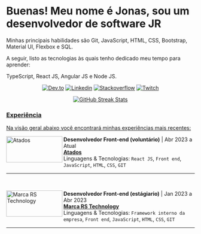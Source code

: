  # Buenas! Meu nome é Jonas, sou um desenvolvedor de software JR

<p>
Minhas principais habilidades são Git, JavaScript, HTML, CSS, Bootstrap, Material UI, Flexbox e SQL.

A seguir, listo as tecnologias às quais tenho dedicado meu tempo para aprender:

TypeScript, React JS, Angular JS e Node JS.

</p>

<div align="center"> 
 
 <a href="https://dev.to/jonasamilton" target="_blank"><img src="https://img.shields.io/badge/dev.to-0A0A0A?style=for-the-flat&logo=dev.to&logoColor=white" alt="Dev.to" /></a>
  <a href="https://www.linkedin.com/in/jonas-ag-silva/" target="_blank"><img src="https://img.shields.io/badge/LinkedIn-blue?style=flat&logo=linkedin&labelColor=blue" alt="Linkedin" /></a>
 <a href="https://stackoverflow.com/users/20708881/jonas-silva" target="_blank"><img src="https://img.shields.io/badge/Stack_Overflow-FE7A16?style=for-the-flat&logo=stack-overflow&logoColor=white" alt="Stackoverflow" /></a>
  <a href="https://www.twitch.tv/techjonas" target="_blank"><img src="https://img.shields.io/badge/Twitch-9146FF?style=for-the-flat&logo=twitch&logoColor=white" alt="Twitch" /></a>

  <!--
 <a href="https://www.youtube.com/channel/UCENSb4uzt2RI-N-JKk6CMjw" target="_blank"><img src="https://img.shields.io/badge/YouTube-FF0000?style=for-the-flat&logo=youtube&logoColor=white" alt="Youtube" /></a> -->
 
</div>

<div align="center">
<a href="https://github.com/jonas-amilton">
<img src="https://github-readme-streak-stats.herokuapp.com/?user=jonas-amilton&theme=radical&date_format=j%20M%5B%20Y%5D&currStreakLabel=6FDA44&fire=6FDA44&ring=6FDA44" alt="GitHub Streak Stats"/>
</div>
 
### Experiência
Na visão geral abaixo você encontrará minhas experiências mais recentes:

[<img align="left" height="70px" width="150px" alt="Atados" src="https://blog.atados.com.br/wp-content/uploads/2017/11/vetorizados_TODOS.png"/>](https://rocketseat.com.br/)

**Desenvolvedor Front-end (voluntário)** | Abr 2023 a Atual
<br/>
[**Atados**](https://www.atados.com.br/)
<br/>
Linguagens & Tecnologias: `React JS`, `Front end`, `JavaScript`, `HTML`, `CSS`, `GIT`
<hr>
<br/>



[<img align="left" height="70px" width="150px" alt="Marca RS Technology" src="https://www.marcars.com.br/templates/img/logo-marca-rs.png"/>](https://rocketseat.com.br/)

**Desenvolvedor Front-end (estágiario)** | Jan 2023 a Abr 2023
<br/>
[**Marca RS Technology**](https://www.marcars.com.br/)
<br/>
Linguagens & Tecnologias: `Framework interno da empresa`, `Front end`, `JavaScript`, `HTML`, `CSS`, `GIT`
<hr>
